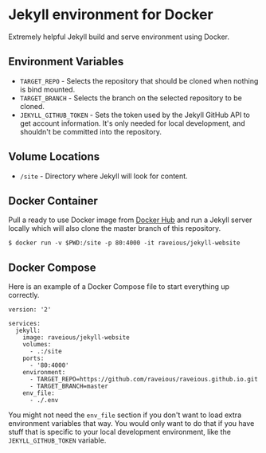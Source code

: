 # Jekyll environment for Docker

Extremely helpful Jekyll build and serve environment using Docker.

## Environment Variables

- `TARGET_REPO` - Selects the repository that should be cloned when nothing is bind mounted.
- `TARGET_BRANCH` - Selects the branch on the selected repository to be cloned.
- `JEKYLL_GITHUB_TOKEN` - Sets the token used by the Jekyll GitHub API to get account information. It's only needed for local development, and shouldn't be committed into the repository.

## Volume Locations

- `/site` - Directory where Jekyll will look for content.

## Docker Container

Pull a ready to use Docker image from [Docker Hub](https://hub.docker.com/r/raveious/jekyll-website) and run a Jekyll server locally which will also clone the master branch of this repository.
```
$ docker run -v $PWD:/site -p 80:4000 -it raveious/jekyll-website
```

## Docker Compose

Here is an example of a Docker Compose file to start everything up correctly.
```
version: '2'

services:
  jekyll:
    image: raveious/jekyll-website
    volumes:
      - .:/site
    ports:
      - '80:4000'
    environment:
      - TARGET_REPO=https://github.com/raveious/raveious.github.io.git
      - TARGET_BRANCH=master
    env_file:
      - ./.env
```

You might not need the `env_file` section if you don't want to load extra environment variables that way. You would only want to do that if you have stuff that is specific to your local development environment, like the `JEKYLL_GITHUB_TOKEN` variable.
